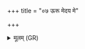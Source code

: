 +++
title = "०७ ऊरू मेदय मे"

+++
<details><summary>मूलम् (GR)</summary>

+++(PSK 20.29.7)+++ऊरू मेदय मे बाहू  
अष्ठीवन्ता उरश् च मे ।  
वपां पर्य् अस्य उदरे  
मेदम् इन्द्रो दधातु मे ॥
</details>